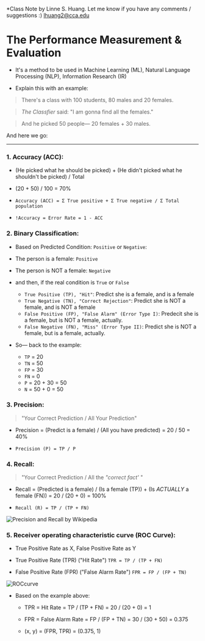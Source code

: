 *Class Note by Linne S. Huang. Let me know if you have any comments / suggestions :) <lhuang2@cca.edu> 


# The Performance Measurement & Evaluation

- It's a method to be used in Machine Learning (ML), Natural Language Processing (NLP), Information Research (IR)

- Explain this with an example:

> There's a class with 100 students, 80 males and 20 females.

> _The Classfier_ said: "I am gonna find all the females."

> And he picked 50 people— 20 females + 30 males.

And here we go:

---

### 1. Accuracy (ACC):

- (He picked what he should be picked) + (He didn't picked what he shouldn't be picked) / Total
- (20 + 50) / 100 = 70%

- `Accuracy (ACC) = Σ True positive + Σ True negative / Σ Total population`

- `!Accuracy = Error Rate = 1 - ACC`
 


### 2. Binary Classification:

- Based on Predicted Condition: `Positive` or `Negative`:
- The person is a female: `Positive`
- The person is NOT a female: `Negative`	
- and then, if the real condition is `True` or `False`
	- `True Positive (TP), "Hit"`: Predict she is a female, and is a female
	- `True Negative (TN), "Correct Rejection"`: Predict she is NOT a female, and is NOT a female
	- `False Positive (FP), "False Alarm" (Error Type I)`: Predecit she is a female, but is NOT a female, actually.
	- `False Negative (FN), "Miss" (Error Type II)`: Predict she is NOT a female, but is a female, actually. 

- So— back to the example:
	- `TP` = 20
	- `TN` = 50
	- `FP` = 30
	- `FN` = 0
	- `P` = 20 + 30 = 50
	- `N` = 50 + 0 = 50




### 3. Precision:

> "Your Correct Prediction / All Your Prediction"

- Precision = (Predict is a female) / (All you have predicted) = 20 / 50 = 40%
	
- `Precision (P) = TP / P`


### 4. Recall: 

> "Your Correct Prediction / All the *"correct fact'* "

- Recall = (Predicted is a female) / (Is a female (TP)) + (Is *ACTUALLY* a female (FN)) = 20 / (20 + 0) = 100%

- `Recall (R) = TP / (TP + FN)`


![Precision and Recall by Wikipedia](https://upload.wikimedia.org/wikipedia/commons/thumb/2/26/Precisionrecall.svg/350px-Precisionrecall.svg.png)


### 5. Receiver operating characteristic curve (ROC Curve):

- True Positive Rate as X, False Positive Rate as Y

- True Positive Rate (TPR) ("Hit Rate") `TPR = TP / (TP + FN)`

- False Positive Rate (FPR) ("False Alarm Rate") `FPR = FP / (FP + TN)`
 
![ROCcurve](https://upload.wikimedia.org/wikipedia/commons/thumb/3/36/ROC_space-2.png/350px-ROC_space-2.png)

- Based on the example above:
	- TPR = Hit Rate = TP / (TP + FN) = 20 / (20 + 0) = 1
	- FPR = False Alarm Rate = FP / (FP + TN) = 30 / (30 + 50) = 0.375

	- (x, y) = (FPR, TPR) = (0.375, 1)


